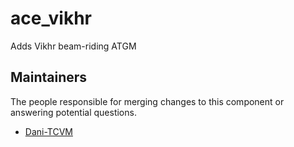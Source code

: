 ace_vikhr
===================

Adds Vikhr beam-riding ATGM


## Maintainers

The people responsible for merging changes to this component or answering potential questions.

- [Dani-TCVM](https://github.com/TheCandianVendingMachine)

